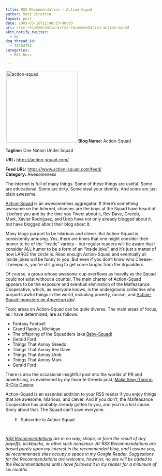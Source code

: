 ```yaml
---
title: RSS Recommendation – Action-Squad
author: Matt Stratton
layout: post
date: 2009-03-16T12:08:33+00:00
url: /rss-recommendations/rss-recommendation-action-squad
aktt_notify_twitter:
  - no
dsq_thread_id:
  - 28264754
categories:
  - RSS Recs

---
```

<a href="https://action-squad.com/" target="_blank"><img class="alignleft size-full wp-image-4949" style="margin: 3px;" title="action-squad" src="/wp-content/uploads/2009/03/action-squad.jpg" alt="action-squad" width="235" height="236" srcset="/wp-content/uploads/2009/03/action-squad.jpg 700w, /wp-content/uploads/2009/03/action-squad-150x150.jpg 150w, /wp-content/uploads/2009/03/action-squad-298x300.jpg 298w" sizes="(max-width: 235px) 100vw, 235px" /></a>**Blog Name:** Action-Squad
  
**Tagline:** One Nation Under Squad
  
**URL:** <a href="https://action-squad.com/" target="_blank">https://action-squad.com/</a>
  
**Feed URL:** https://www.action-squad.com/feed/<a href="https://lifehacker.com/index.xml" target="_blank"><br /> </a>**Category:** Awesomeness

The internet is full of many things. Some of these things are useful. Some are educational. Some are dirty. Some steal your identity. And some are just plain awesome.

<a href="https://www.action-squad.com" target="_blank">Action-Squad</a> is an awesomeness aggregator. If there&#8217;s something awesome on the Internet, chances are the boys at the Squad have heard of it before you and by the time you Tweet about it, Rev Dave, Greedo, Mark, Xavier Rodriguez, and Urob have not only already blogged about it, but have blogged about their blog about it. 

Many blogs purport to be hilarious and clever. But Action-Squad is consistently amusing. Yes, there are times that one might consider their humor to be of the &#8220;inside&#8221; variety &#8211; but regular readers will be aware that I consider ALL humor to be a form of an &#8220;inside joke&#8221;, and it&#8217;s just a matter of how LARGE the circle is. Read enough Action-Squad and eventually all inside jokes will be funny to you. But even if you don&#8217;t know who Cheese-Threepio is, you&#8217;re still going to get some laughs from the Squadders. 

Of course, a group whose awesome cup overflows as heavily as the Squad could not exist without a counter. The main charter of Action-Squad appears to be the exposure and eventual elimination of the Malfeasance Cooperative, which, as everyone knows, is the underground collective who purports awful things in the world, including poverty, racism, and <a href="https://www.action-squad.com/?p=2701" target="_blank">Action-Squad imposters on <em>American Idol</em></a>.

Topic areas on Action-Squad can be quite diverse. The main areas of focus, as I have determined, are as follows:

  * Fantasy Football
  * Grand Rapids, Michigan
  * The offspring of the Squadders (aka <a href="https://www.action-squad.com/?cat=28" target="_blank">Baby-Squad</a>)
  * Gerald Ford
  * Things That Annoy Greedo
  * Things That Annoy Rev Dave
  * Things That Annoy Urob
  * Things That Annoy Mark
  * Gerald Ford

There is also the occasional insightful post into the worlds of PR and advertising, as evidenced by my favorite Greedo post, <a href="https://www.action-squad.com/?p=2651" target="_blank">Make Sexy-Time in X-City Casino</a>.

Action-Squad is an essential addition to your RSS reader if you enjoy things that are awesome, hilarious, and clever. And if you don&#8217;t, the Malfeasance Cooperative has probably already gotten to you, and you&#8217;re a lost cause. Sorry about that. The Squad can&#8217;t save everyone.

<p style="padding-left: 30px;">
  <img class="size-full wp-image-4733 alignleft" style="margin: 0px;verticalAlign=&quot;middle&quot;" title="small_feed_icon" src="/wp-content/uploads/2009/02/small_feed_icon.png" alt="small_feed_icon" width="16" height="16" /> Subscribe to Action-Squad
</p>

 
  
_<a href="/topics/rss-recommendations/" target="_self">RSS Recommendations</a> are in no way, shape, or form the result of any payoffs, kickbacks, or other such nonsense. All RSS Recommendations are based purely upon my interest in the recommended blog, and I assure you, all recommended sites occupy a space in my Google Reader. Suggestions for the Recommendations are welcome, however, no site will be added to the Recommendations until I have followed it in my reader for a minimum of six months._